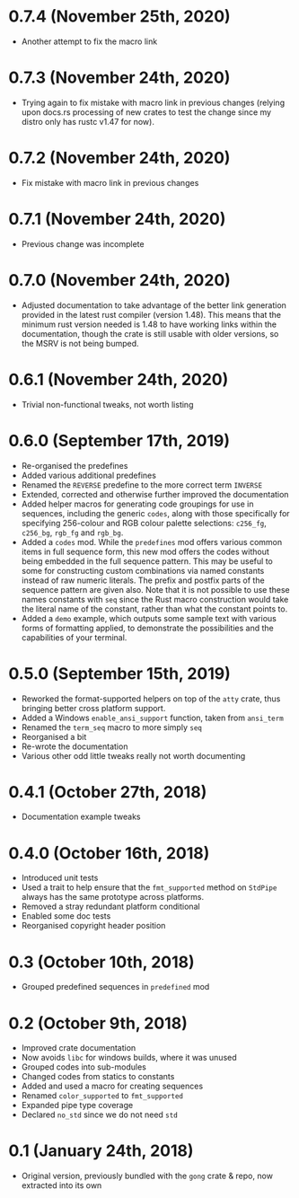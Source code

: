 # 0.7.4 (November 25th, 2020)

 * Another attempt to fix the macro link

# 0.7.3 (November 24th, 2020)

 * Trying again to fix mistake with macro link in previous changes (relying upon docs.rs processing
   of new crates to test the change since my distro only has rustc v1.47 for now).

# 0.7.2 (November 24th, 2020)

 * Fix mistake with macro link in previous changes

# 0.7.1 (November 24th, 2020)

 * Previous change was incomplete

# 0.7.0 (November 24th, 2020)

 * Adjusted documentation to take advantage of the better link generation provided in the latest
   rust compiler (version 1.48). This means that the minimum rust version needed is 1.48 to have
   working links within the documentation, though the crate is still usable with older versions, so
   the MSRV is not being bumped.

# 0.6.1 (November 24th, 2020)

 * Trivial non-functional tweaks, not worth listing

# 0.6.0 (September 17th, 2019)

 * Re-organised the predefines
 * Added various additional predefines
 * Renamed the `REVERSE` predefine to the more correct term `INVERSE`
 * Extended, corrected and otherwise further improved the documentation
 * Added helper macros for generating code groupings for use in sequences, including the generic
   `codes`, along with those specifically for specifying 256-colour and RGB colour palette
   selections: `c256_fg`, `c256_bg`, `rgb_fg` and `rgb_bg`.
 * Added a `codes` mod. While the `predefines` mod offers various common items in full sequence
   form, this new mod offers the codes without being embedded in the full sequence pattern. This may
   be useful to some for constructing custom combinations via named constants instead of raw numeric
   literals. The prefix and postfix parts of the sequence pattern are given also. Note that it is
   not possible to use these names constants with `seq` since the Rust macro construction would take
   the literal name of the constant, rather than what the constant points to.
 * Added a `demo` example, which outputs some sample text with various forms of formatting applied,
   to demonstrate the possibilities and the capabilities of your terminal.

# 0.5.0 (September 15th, 2019)

 * Reworked the format-supported helpers on top of the `atty` crate, thus bringing better cross
   platform support.
 * Added a Windows `enable_ansi_support` function, taken from `ansi_term`
 * Renamed the `term_seq` macro to more simply `seq`
 * Reorganised a bit
 * Re-wrote the documentation
 * Various other odd little tweaks really not worth documenting

# 0.4.1 (October 27th, 2018)

 * Documentation example tweaks

# 0.4.0 (October 16th, 2018)

 * Introduced unit tests
 * Used a trait to help ensure that the `fmt_supported` method on `StdPipe` always has the same
   prototype across platforms.
 * Removed a stray redundant platform conditional
 * Enabled some doc tests
 * Reorganised copyright header position

# 0.3 (October 10th, 2018)

 * Grouped predefined sequences in `predefined` mod

# 0.2 (October 9th, 2018)

 * Improved crate documentation
 * Now avoids `libc` for windows builds, where it was unused
 * Grouped codes into sub-modules
 * Changed codes from statics to constants
 * Added and used a macro for creating sequences
 * Renamed `color_supported` to `fmt_supported`
 * Expanded pipe type coverage
 * Declared `no_std` since we do not need `std`

# 0.1 (January 24th, 2018)

 * Original version, previously bundled with the `gong` crate & repo, now extracted into its own

